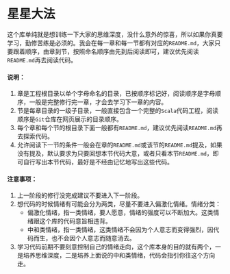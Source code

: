 # 星星大法
这个库单纯就是想训练一下大家的思维深度，没什么意外的惊喜，所以如果你真要学习，勤修苦练是必须的。我会在每一章和每一节都有对应的`README.md`，大家只要跟着顺序，由章到节，按照命名顺序由先到后阅读即可，建议优先阅读`README.md`再去阅读代码。

#### 说明：
1. 章是工程根目录以单个字母命名的目录，已按顺序标记好，阅读顺序是字母顺序，一般是完整修行完一章，才会去学习下一章的内容。
2. 节是每章目录的一级子目录，一般直接包含一个完整的`Scala`代码工程，阅读顺序是`Git`仓库在网页展示的目录顺序。
3. 每个章和每个节的根目录下面一般都有`README.md`，建议优先阅读`README.md`再去探索代码。
4. 允许阅读下一节的条件一般会在章的`README.md`或该节的`README.md`提及，如果没有提及，默认要求为只要回想本节代码大意，或者只看本节`README.md`，即可自行写出本节代码，最好是不经由记忆地写出这些代码。

#### 注意事项：
1. 上一阶段的修行没完成建议不要进入下一阶段。
1. 想代码的时候情绪有可能会分为两类，尽量不要进入偏激化情绪。情绪分类：
    - 偏激化情绪，指一类情绪，要人愿意，情绪的强度可以不断加大。这类情绪跟这个库的代码意旨相违背。
    - 中和类情绪，指一类情绪，这类情绪不会因为个人意志而变得强烈，因代码而生，也不会因个人意志而随意消去。
1. 学习代码前期不要刻意控制自己的情绪走向，这个库本身的目的就有两个，一是培养思维深度，二是培养上面说的中和类情绪，代码会指引你往这个方向走。